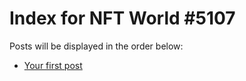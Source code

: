 # Index for NFT World #5107
Posts will be displayed in the order below:

- [Your first post](./001-first.md)

